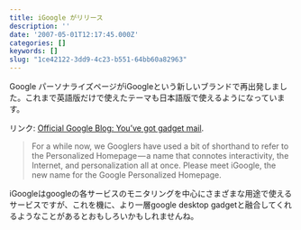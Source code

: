 ```yaml
---
title: iGoogle がリリース
description: ''
date: '2007-05-01T12:17:45.000Z'
categories: []
keywords: []
slug: "1ce42122-3dd9-4c23-b551-64bb60a82963"
---
```

Google パーソナライズページがiGoogleという新しいブランドで再出発しました。これまで英語版だけで使えたテーマも日本語版で使えるようになっています。

リンク: [Official Google Blog: You’ve got gadget mail](http://googleblog.blogspot.com/2007/04/youve-got-gadget-mail.html "Official Google Blog: You've got gadget mail").

> For a while now, we Googlers have used a bit of shorthand to refer to the Personalized Homepage — a name that connotes interactivity, the Internet, and personalization all at once. Please meet iGoogle, the new name for the Google Personalized Homepage.

iGoogleはgoogleの各サービスのモニタリングを中心にさまざまな用途で使えるサービスですが、これを機に、より一層google desktop gadgetと融合してくれるようなことがあるとおもしろいかもしれませんね。